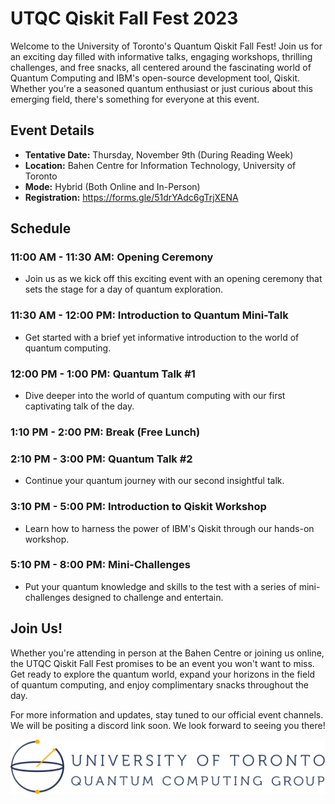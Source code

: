 # UTQC Qiskit Fall Fest 2023

Welcome to the University of Toronto's Quantum Qiskit Fall Fest! Join us for an exciting day filled with informative talks, engaging workshops, thrilling challenges, and free snacks, all centered around the fascinating world of Quantum Computing and IBM's open-source development tool, Qiskit. Whether you're a seasoned quantum enthusiast or just curious about this emerging field, there's something for everyone at this event.

## Event Details

- **Tentative Date:** Thursday, November 9th (During Reading Week)
- **Location:** Bahen Centre for Information Technology, University of Toronto
- **Mode:** Hybrid (Both Online and In-Person)
- **Registration:** https://forms.gle/51drYAdc6gTrjXENA

## Schedule

### 11:00 AM - 11:30 AM: Opening Ceremony
- Join us as we kick off this exciting event with an opening ceremony that sets the stage for a day of quantum exploration.

### 11:30 AM - 12:00 PM: Introduction to Quantum Mini-Talk
- Get started with a brief yet informative introduction to the world of quantum computing.

### 12:00 PM - 1:00 PM: Quantum Talk #1
- Dive deeper into the world of quantum computing with our first captivating talk of the day.

### 1:10 PM - 2:00 PM: Break (Free Lunch)


### 2:10 PM - 3:00 PM: Quantum Talk #2
- Continue your quantum journey with our second insightful talk.

### 3:10 PM - 5:00 PM: Introduction to Qiskit Workshop
- Learn how to harness the power of IBM's Qiskit through our hands-on workshop.

### 5:10 PM - 8:00 PM: Mini-Challenges
- Put your quantum knowledge and skills to the test with a series of mini-challenges designed to challenge and entertain.

## Join Us!

Whether you're attending in person at the Bahen Centre or joining us online, the UTQC Qiskit Fall Fest promises to be an event you won't want to miss. Get ready to explore the quantum world, expand your horizons in the field of quantum computing, and enjoy complimentary snacks throughout the day.

For more information and updates, stay tuned to our official event channels. We will be positing a discord link soon. We look forward to seeing you there!


![UTQC Logo](./logo.svg)



